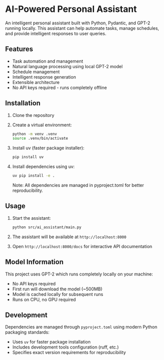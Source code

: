 # AI-Powered Personal Assistant

An intelligent personal assistant built with Python, Pydantic, and GPT-2 running locally. This assistant can help automate tasks, manage schedules, and provide intelligent responses to user queries.

## Features

- Task automation and management
- Natural language processing using local GPT-2 model
- Schedule management
- Intelligent response generation
- Extensible architecture
- No API keys required - runs completely offline

## Installation

1. Clone the repository

2. Create a virtual environment:
   ```bash
   python -m venv .venv
   source .venv/bin/activate 
   ```

3. Install uv (faster package installer):
   ```bash
   pip install uv
   ```

4. Install dependencies using uv:
   ```bash
   uv pip install -e .
   ```

   Note: All dependencies are managed in pyproject.toml for better reproducibility.

## Usage

1. Start the assistant:
   ```bash
   python src/ai_assistant/main.py
   ```

2. The assistant will be available at `http://localhost:8000`
3. Open `http://localhost:8000/docs` for interactive API documentation

## Model Information

This project uses GPT-2 which runs completely locally on your machine:
- No API keys required
- First run will download the model (~500MB)
- Model is cached locally for subsequent runs
- Runs on CPU, no GPU required

## Development

Dependencies are managed through `pyproject.toml` using modern Python packaging standards:
- Uses `uv` for faster package installation
- Includes development tools configuration (ruff, etc.)
- Specifies exact version requirements for reproducibility

